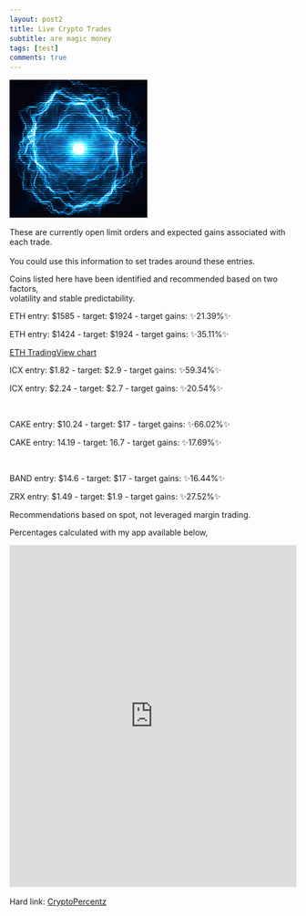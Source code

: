 ```yaml
---
layout: post2
title: Live Crypto Trades
subtitle: are magic money
tags: [test]
comments: true
---
```

![image-title-here](/img/flowenergy.gif) <!-- {:class="img-responsive"} -->

These are currently open limit orders and expected gains associated with each trade. <br>  
You could use this information to set trades around these entries. <br>

Coins listed here have been identified and recommended based on two factors, <br>
volatility and stable predictability.

<!--
identifying coins and recommending them based on these two factors in the future.
Volatile and predictable.
-->

ETH entry: $1585 - target: $1924 - target gains: ✨21.39%✨

ETH entry: $1424 - target: $1924  - target gains: ✨35.11%✨

<a href="https://www.tradingview.com/chart/Ga9xSMp6/"> ETH TradingView chart </a>

ICX  entry: $1.82 - target: $2.9 - target gains: ✨59.34%✨

ICX  entry: $2.24 - target: $2.7 - target gains: ✨20.54%✨

<br>

CAKE  entry: $10.24 - target: $17  - target gains: ✨66.02%✨

CAKE entry: 14.19 - target: 16.7 - target gains: ✨17.69%✨

<br>

BAND entry: $14.6 - target: $17 - target gains: ✨16.44%✨

ZRX entry: $1.49 - target: $1.9 - target gains: ✨27.52%✨

Recommendations based on spot, not leveraged margin trading.

Percentages calculated with my app available below,
<iframe src="https://trinket.io/embed/python/cacd689c48?outputOnly=true&runOption=run&start=result" width="100%" height="600" frameborder="0" marginwidth="0" marginheight="0" allowfullscreen></iframe>

Hard link:
<a href="https://jamesbytes.trinket.io/sites/cryptopercentz"> CryptoPercentz </a>
